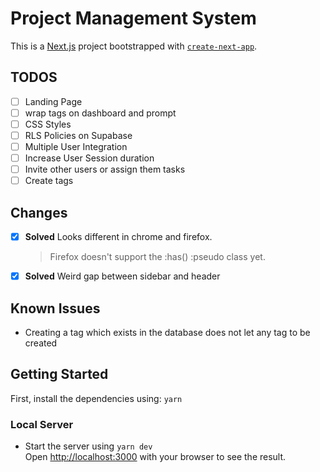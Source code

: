 # Project Management System

This is a [Next.js](https://nextjs.org/) project bootstrapped with [`create-next-app`](https://github.com/vercel/next.js/tree/canary/packages/create-next-app).

## TODOS

- [ ] Landing Page
- [ ] wrap tags on dashboard and prompt
- [ ] CSS Styles
- [ ] RLS Policies on Supabase
- [ ] Multiple User Integration
- [ ] Increase User Session duration
- [ ] Invite other users or assign them tasks
- [ ] Create tags

## Changes

- [x] **Solved** Looks different in chrome and firefox.
  > Firefox doesn't support the :has() :pseudo class yet.
- [x] **Solved** Weird gap between sidebar and header

## Known Issues

- Creating a tag which exists in the database does not let any tag to be created

## Getting Started

First, install the dependencies using: `yarn`

### Local Server

- Start the server using `yarn dev`<br>
  Open [http://localhost:3000](http://localhost:3000) with your browser to see the result.
